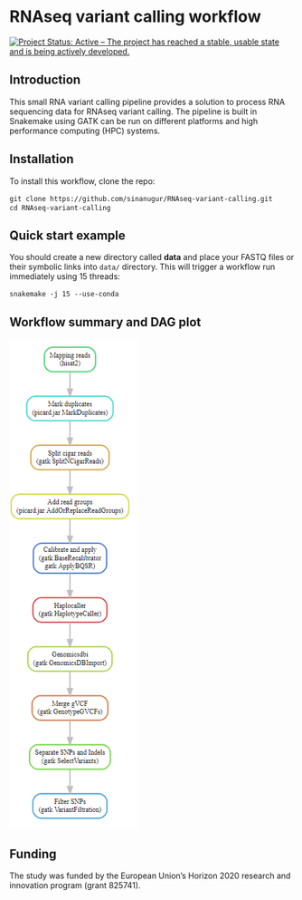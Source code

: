 # RNAseq variant calling workflow
[![Project Status: Active – The project has reached a stable, usable state and is being actively developed.](http://www.repostatus.org/badges/latest/active.svg)](http://www.repostatus.org/#active) 

Introduction
------------

This small RNA variant calling pipeline provides a solution to process RNA sequencing data for RNAseq variant calling. The pipeline is built in Snakemake using GATK can be run on different platforms and high performance computing (HPC) systems. 


Installation
------------
To install this workflow, clone the repo:

```
git clone https://github.com/sinanugur/RNAseq-variant-calling.git
cd RNAseq-variant-calling

```

Quick start example
-------------------
You should create a new directory called __data__ and place your FASTQ files or their symbolic links into `data/` directory. This will trigger a workflow run immediately using 15 threads:

```
snakemake -j 15 --use-conda
```

Workflow summary and DAG plot
-----------------------------

![plot](images/dag.PNG)


Funding
---------
The study was funded by the European Union’s Horizon 2020 research and innovation program (grant 825741). 


